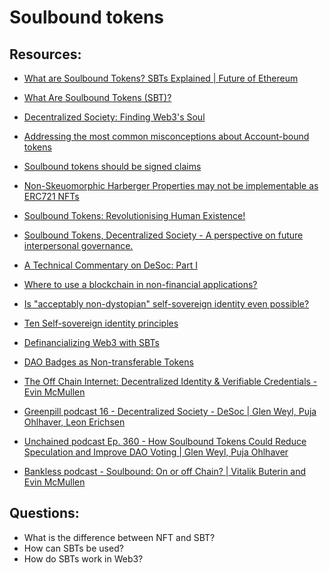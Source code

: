 # Soulbound tokens

## Resources:

* [What are Soulbound Tokens? SBTs Explained | Future of Ethereum](https://www.youtube.com/watch?v=6EhO8Dd-Z-o)
* [What Are Soulbound Tokens (SBT)?](https://academy.binance.com/en/articles/what-are-soulbound-tokens-sbt)

* [Decentralized Society: Finding Web3's Soul](https://papers.ssrn.com/sol3/papers.cfm?abstract_id=4105763)
* [Addressing the most common misconceptions about Account-bound tokens](https://timdaub.github.io/2022/05/30/addressing-the-most-common-misconceptions-about-account-bound-tokens/)
* [Soulbound tokens should be signed claims](https://katelynsills.com/blockchain/soulbound-tokens/)
* [Non-Skeuomorphic Harberger Properties may not be implementable as ERC721 NFTs](https://timdaub.github.io/2022/02/19/non-skeuomorphic-harberger-properties-erc721-nfts/)
* [Soulbound Tokens: Revolutionising Human Existence!](https://www.cryptologi.st/news/soulbound-tokens-revolutionising-human-existence?utm_source=Forum&utm_medium=media&utm_campaign=promotion)
* [Soulbound Tokens, Decentralized Society - A perspective on future interpersonal governance.](https://leofinance.io/@amphlux/soulbound-tokens-decentralized-society-a-perspective-on-future-interpersonal-governance)
* [A Technical Commentary on DeSoc: Part I](https://kevinyu.substack.com/p/a-technical-commentary-on-desoc-part)
* [Where to use a blockchain in non-financial applications?](https://vitalik.ca/general/2022/06/12/nonfin.html)
* [Is "acceptably non-dystopian" self-sovereign identity even possible?](https://blog.mollywhite.net/is-acceptably-non-dystopian-self-sovereign-identity-even-possible/)
* [Ten Self-sovereign identity principles](https://github.com/WebOfTrustInfo/self-sovereign-identity/blob/master/self-sovereign-identity-principles.md)
* [Definancializing Web3 with SBTs](https://otterspace.mirror.xyz/fhugaesrk4XPppXRB-QBDnxfuq9UDUbwos9wD7MDNgQ)
* [DAO Badges as Non-transferable Tokens](https://otterspace.mirror.xyz/6qSvCLD-Fch_-XREYO9ALsd14HvizAacp2wqeZovhwI)
* [The Off Chain Internet: Decentralized Identity & Verifiable Credentials - Evin McMullen](https://www.youtube.com/watch?v=EZ_Bb6j87mg)
* [Greenpill podcast 16 - Decentralized Society - DeSoc | Glen Weyl, Puja Ohlhaver, Leon Erichsen](https://podcasts.apple.com/us/podcast/16-decentralized-society-desoc-glen-weyl-puja-ohlhaver/id1609313639?i=1000564942612)
* [Unchained podcast Ep. 360 - How Soulbound Tokens Could Reduce Speculation and Improve DAO Voting | Glen Weyl, Puja Ohlhaver](https://unchainedpodcast.com/how-soul-bound-tokens-could-reduce-speculation-and-improve-dao-voting-ep-360/)
* [Bankless podcast - Soulbound: On or off Chain? | Vitalik Buterin and Evin McMullen](http://podcast.banklesshq.com/soulbound-on-or-off-chain-vitalik-buterin-and-evin-mcmullen)



## Questions:
* What is the difference between NFT and SBT?
* How can SBTs be used?
* How do SBTs work in Web3?
